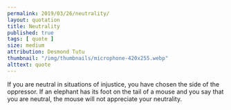 ```yaml
---
permalink: 2019/03/26/neutrality/
layout: quotation
title: Neutrality
published: true
tags: [ quote ]
size: medium
attribution: Desmond Tutu
thumbnail: "/img/thumbnails/microphone-420x255.webp"
alttext: quote
---
```


If you are neutral in situations of injustice, you have chosen the side of the oppressor. If 
an elephant has its foot on the tail of a mouse and you say that you are neutral, the mouse 
will not appreciate your neutrality.
